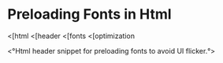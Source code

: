 # Preloading Fonts in Html
<[html
<[header
<[fonts
<[optimization

<°Html header snippet for preloading fonts to avoid UI flicker.°>

```html

```